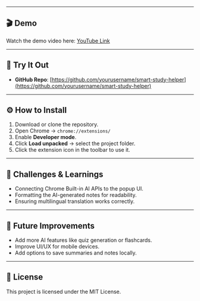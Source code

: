 
---

## 🎬 Demo

Watch the demo video here: [YouTube Link](YOUR_VIDEO_LINK_HERE)  

---

## 🔗 Try It Out

- **GitHub Repo**: [https://github.com/yourusername/smart-study-helper](https://github.com/yourusername/smart-study-helper)  

---

## ⚙️ How to Install

1. Download or clone the repository.  
2. Open Chrome → `chrome://extensions/`  
3. Enable **Developer mode**.  
4. Click **Load unpacked** → select the project folder.  
5. Click the extension icon in the toolbar to use it.  

---

## 📝 Challenges & Learnings

- Connecting Chrome Built-in AI APIs to the popup UI.  
- Formatting the AI-generated notes for readability.  
- Ensuring multilingual translation works correctly.  

---

## 💭 Future Improvements

- Add more AI features like quiz generation or flashcards.  
- Improve UI/UX for mobile devices.  
- Add options to save summaries and notes locally.  

---

## 📄 License

This project is licensed under the MIT License.
